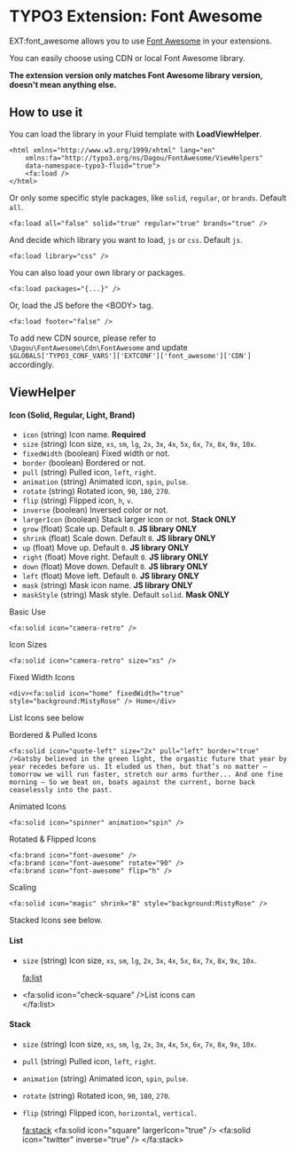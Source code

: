 # TYPO3 Extension: Font Awesome
EXT:font_awesome allows you to use [Font Awesome](https://fontawesome.com/) in your extensions.

You can easily choose using CDN or local Font Awesome library.

**The extension version only matches Font Awesome library version, doesn't mean anything else.**

## How to use it
You can load the library in your Fluid template with **LoadViewHelper**.

	<html xmlns="http://www.w3.org/1999/xhtml" lang="en"
		xmlns:fa="http://typo3.org/ns/Dagou/FontAwesome/ViewHelpers"
		data-namespace-typo3-fluid="true">
		<fa:load />
	</html>

Or only some specific style packages, like `solid`, `regular`, or `brands`. Default `all`.

    <fa:load all="false" solid="true" regular="true" brands="true" />

And decide which library you want to load, `js` or `css`. Default `js`.

    <fa:load library="css" /> 

You can also load your own library or packages.

    <fa:load packages="{...}" />
    
Or, load the JS before the &lt;BODY&gt; tag.

    <fa:load footer="false" />

To add new CDN source, please refer to `\Dagou\FontAwesome\Cdn\FontAwesome` and update `$GLOBALS['TYPO3_CONF_VARS']['EXTCONF']['font_awesome']['CDN']` accordingly.  

## ViewHelper
#### Icon (Solid, Regular, Light, Brand)
- `icon` (string) Icon name. **Required**
- `size` (string) Icon size, `xs`, `sm`, `lg`, `2x`, `3x`, `4x`, `5x`, `6x`, `7x`, `8x`, `9x`, `10x`.
- `fixedWidth` (boolean) Fixed width or not.
- `border` (boolean) Bordered or not.
- `pull` (string) Pulled icon, `left`, `right`.
- `animation` (string) Animated icon, `spin`, `pulse`.
- `rotate` (string) Rotated icon, `90`, `180`, `270`.
- `flip` (string) Flipped icon, `h`, `v`.
- `inverse` (boolean) Inversed color or not.
- `largerIcon` (boolean) Stack larger icon or not. **Stack ONLY**
- `grow` (float) Scale up. Default `0`. **JS library ONLY**
- `shrink` (float) Scale down. Default `0`. **JS library ONLY**
- `up` (float) Move up. Default `0`. **JS library ONLY**
- `right` (float) Move right. Default `0`. **JS library ONLY**
- `down` (float) Move down. Default `0`. **JS library ONLY**
- `left` (float) Move left. Default `0`. **JS library ONLY**
- `mask` (string) Mask icon name. **JS library ONLY**
- `maskStyle` (string) Mask style. Default `solid`. **Mask ONLY**

Basic Use

    <fa:solid icon="camera-retro" />

Icon Sizes

    <fa:solid icon="camera-retro" size="xs" />

Fixed Width Icons

    <div><fa:solid icon="home" fixedWidth="true" style="background:MistyRose" /> Home</div>

List Icons see below
    
Bordered & Pulled Icons

    <fa:solid icon="quote-left" size="2x" pull="left" border="true" />Gatsby believed in the green light, the orgastic future that year by year recedes before us. It eluded us then, but that’s no matter — tomorrow we will run faster, stretch our arms further... And one fine morning — So we beat on, boats against the current, borne back ceaselessly into the past.

Animated Icons

    <fa:solid icon="spinner" animation="spin" />

Rotated & Flipped Icons

    <fa:brand icon="font-awesome" />
    <fa:brand icon="font-awesome" rotate="90" />
    <fa:brand icon="font-awesome" flip="h" />

Scaling

    <fa:solid icon="magic" shrink="8" style="background:MistyRose" />

Stacked Icons see below.

#### List
- `size` (string) Icon size, `xs`, `sm`, `lg`, `2x`, `3x`, `4x`, `5x`, `6x`, `7x`, `8x`, `9x`, `10x`.


    <fa:list>
        <li><fa:solid icon="check-square" />List icons can</li>
    </fa:list>

#### Stack
- `size` (string) Icon size, `xs`, `sm`, `lg`, `2x`, `3x`, `4x`, `5x`, `6x`, `7x`, `8x`, `9x`, `10x`.
- `pull` (string) Pulled icon, `left`, `right`.
- `animation` (string) Animated icon, `spin`, `pulse`.
- `rotate` (string) Rotated icon, `90`, `180`, `270`.
- `flip` (string) Flipped icon, `horizontal`, `vertical`.


    <fa:stack>
        <fa:solid icon="square" largerIcon="true" />
        <fa:solid icon="twitter" inverse="true" />
    </fa:stack>
